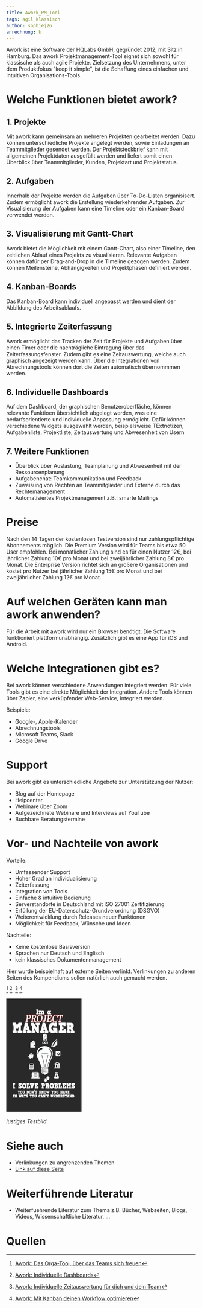 ```yaml
---
title: Awork_PM_Tool
tags: agil klassisch
author: sophiej26
anrechnung: k 
---
```


Awork ist eine Software der HQLabs GmbH, gegründet 2012, mit Sitz in Hamburg. Das awork Projektmanagement-Tool eignet sich sowohl für klassische als auch agile Projekte. Zielsetzung des Unternehmens, unter dem Produktfokus "keep it simple", ist die Schaffung eines einfachen und intuitiven Organisations-Tools. 

# Welche Funktionen bietet awork?
## 1. Projekte 
Mit awork kann gemeinsam an mehreren Projekten gearbeitet werden. Dazu können unterschiedliche Projekte angelegt werden, sowie Einladungen an Teammitglieder gesendet werden. Der Projektsteckbrief kann mit allgemeinen Projektdaten ausgefüllt werden und liefert somit einen Überblick über Teammitglieder, Kunden, Projektart und Projektstatus. 
## 2. Aufgaben 
Innerhalb der Projekte werden die Aufgaben über To-Do-Listen organisisert. Zudem ermöglicht awork die Erstellung
wiederkehrender Aufgaben. Zur Visualisierung der Aufgaben kann eine Timeline oder ein Kanban-Board verwendet werden. 
## 3. Visualisierung mit Gantt-Chart 
Awork bietet die Möglichkeit mit einem Gantt-Chart, also einer Timeline, den zeitlichen Ablauf eines Projekts zu visualisieren. Relevante Aufgaben können dafür per Drag-and-Drop in die Timeline gezogen werden. Zudem können Meilensteine, Abhängigkeiten und Projektphasen definiert werden. 
## 4. Kanban-Boards
Das Kanban-Board kann individuell angepasst werden und dient der Abbildung des Arbeitsablaufs. 
## 5. Integrierte Zeiterfassung 
Awork ermöglicht das Tracken der Zeit für Projekte und Aufgaben über einen Timer oder die nachträgliche Eintragung über das Zeiterfassungsfenster. Zudem gibt es eine Zeitauswertung, welche auch graphisch angezeigt werden kann. Über die Integrationen von Abrechnungstools können dort die Zeiten automatisch übernommmen werden.
## 6. Individuelle Dashboards 
Auf dem Dashboard, der graphischen Benutzeroberfläche, können relevante Funktioen übersichtlich abgelegt werden, was eine bedarfsorientierte und individuelle Anpassung ermöglicht. 
Dafür können verschiedene Widgets ausgewählt werden, beispielsweise TExtnotizen, Aufgabenliste, Projektliste, Zeitauswertung und Abwesenheit von Usern 
## 7. Weitere Funktionen 
* Überblick über Auslastung, Teamplanung und Abwesenheit mit der Ressourcenplanung 
* Aufgabenchat: Teamkommunikation und Feedback 
* Zuweisung von Rechten an Teammitglieder und Externe durch das Rechtemanagement 
* Automatisiertes Projektmanagement z.B.: smarte Mailings 
# Preise 
Nach den 14 Tagen der kostenlosen Testversion sind nur zahlungspflichtige Abonnements möglich. Die Premium Version wird für Teams bis etwa 50 User empfohlen. Bei monatlicher Zahlung sind es für einen Nutzer 12€, bei jährlicher Zahlung 10€ pro Monat und bei zweijährlicher Zahlung 8€ pro Monat. Die Enterprise Version richtet sich an größere Organisationen und kostet pro Nutzer bei jährlicher Zahlung 15€ pro Monat und bei zweijährlicher Zahlung 12€ pro Monat. 
# Auf welchen Geräten kann man awork anwenden? 
Für die Arbeit mit awork wird nur ein Browser benötigt. Die Software funktioniert plattformunabhängig. Zusätzlich gibt es eine App für iOS und Android. 
# Welche Integrationen gibt es? 
Bei awork können verschiedene Anwendungen integriert werden. Für viele Tools gibt es eine direkte Möglichkeit der Integration. Andere Tools können über Zapier, eine verküpfender Web-Service, integriert werden. 

Beispiele: 
* Google-, Apple-Kalender 
* Abrechnungstools 
* Microsoft Teams, Slack 
* Google Drive 
# Support 
Bei awork gibt es unterschiedliche Angebote zur Unterstützung der Nutzer: 
* Blog auf der Homepage 
* Helpcenter 
* Webinare über Zoom 
* Aufgezeichnete Webinare und Interviews auf YouTube 
* Buchbare Beratungstermine 
# Vor- und Nachteile von awork 
Vorteile: 
* Umfassender Support 
* Hoher Grad an Individualisierung 
* Zeiterfassung 
* Integration von Tools 
* Einfache & intuitive Bedienung 
* Serverstandorte in Deutschland mit ISO 27001 Zertifizierung 
* Erfüllung der EU-Datenschutz-Grundverordnung (DSGVO) 
* Weiterentwicklung durch Releases neuer Funktionen 
* Möglichkeit für Feedback, Wünsche und Ideen 

Nachteile: 
* Keine kostenlose Basisversion 
* Sprachen nur Deutsch und Englisch 
* kein klassisches Dokumentenmanagement 


Hier wurde beispielhaft auf externe Seiten verlinkt. Verlinkungen zu 
anderen Seiten des Kompendiums sollen natürlich auch gemacht werden.

[^1] [^2].
[^3] 
[^4]. 





![Beispielabbildung](Awork_PM_Tool/test-file.jpg)

*lustiges Testbild*



# Siehe auch

* Verlinkungen zu angrenzenden Themen
* [Link auf diese Seite](Awork_PM_Tool.md)

# Weiterführende Literatur

* Weiterfuehrende Literatur zum Thema z.B. Bücher, Webseiten, Blogs, Videos, Wissenschaftliche Literatur, ...

# Quellen
[^1]: [Awork: Das Orga-Tool, über das Teams sich freuen](https://www.awork.io/produkt/)
[^2]: [Awork: Individuelle Dashboards](https://blog.awork.io/neues-feature/jetzt-neu-individuelle-dashboards-in-awork/)
[^3]: [Awork: Individuelle Zeitauswertung für dich und dein Team](https://www.awork.io/blog/jetzt-neu-die-individuelle-zeitauswertung-fuer-dich-und-dein-team/)
[^4]: [Awork: Mit Kanban deinen Workflow optimieren](https://www.awork.io/blog/mit-kanban-deinen-workflow-optimieren-stop-starting-start-finishing/)
[^5]: [Awork: Roadmap](https://www.awork.io/roadmap/)
[^6]: [Awork: Preise](https://www.awork.io/preise/)
[^7]: [Awork: Visuelle Planung](https://www.awork.io/blog/visuelle-planung-in-awork/)
[^8]: [Dashboard](https://www.businessinsider.de/gruenderszene/lexikon/begriffe/dashboard/)
[^9]: [Der awork Test](https://pm-tools.info/projektmanagement-software-reviews/awork-test-und-kosten-aus-hamburg/?cn-reloaded=1)
[^10]: [Projekte planen und organisieren mit awork](https://www.youtube.com/watch?v=zTEa2inVWZU)
[^11]: [Unternehmensberatung Axel Schröder: Unsere awork Erfahrung](https://axel-schroeder.de/unsere-awork-erfahrung-ihre-digitale-planung/)
[^12]: [Webinar: Aufgaben managen](https://www.youtube.com/watch?v=bomHrZfe-SU)
[^13]: [Webinar: Integrationen in awork](https://www.youtube.com/watch?v=A1Hk5oDAiNY)




